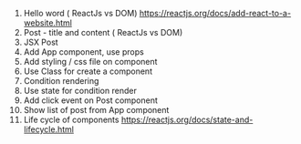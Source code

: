 1. Hello word ( ReactJs vs DOM) https://reactjs.org/docs/add-react-to-a-website.html
2. Post - title and content ( ReactJs vs DOM)
3. JSX Post
4. Add App component, use props
5. Add styling / css file on component
6. Use Class for create a component
7. Condition rendering
8. Use state for condition render
9. Add click event on Post component
10. Show list of post from App component
11. Life cycle of components https://reactjs.org/docs/state-and-lifecycle.html